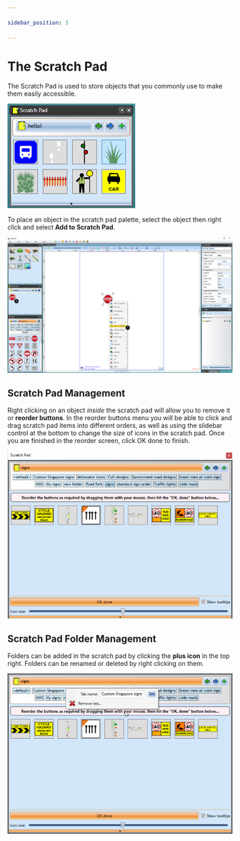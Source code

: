 ```yaml
---

sidebar_position: 3

---
```

# The Scratch Pad

The Scratch Pad is used to store objects that you commonly use to make them easily accessible.

![scratchpad](./assets/scratchpad-eg.png)

To place an object in the scratch pad palette, select the object then right click and select **Add to Scratch Pad**.

![add object to scratch pad](./assets/Add_object_to_Scratch_Pad.png)

## Scratch Pad Management

Right clicking on an object *inside* the scratch pad will allow you to remove it or **reorder buttons**.
In the reorder buttons menu you will be able to click and drag scratch pad items into different orders, as well as using the slidebar control at the bottom to change the size of icons in the scratch pad.
Once you are finished in the reorder screen, click OK done to finish.

![re-order](./assets/Scratchpad%20reorder.PNG)

## Scratch Pad Folder Management

Folders can be added in the scratch pad by clicking the **plus icon** in the top right. Folders can be renamed or deleted by right clicking on them.

![folder management](./assets/folder%20management%20scratchpad.png)
